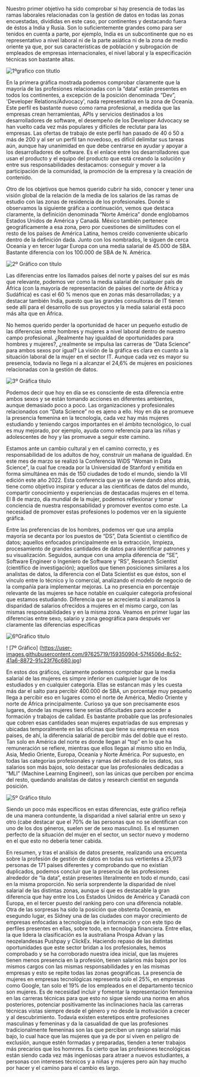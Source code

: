 Nuestro primer objetivo ha sido comprobar si hay presencia de todas las ramas laborales relacionadas con la gestión de datos en todas las zonas encuestadas, divididas en este caso, por continentes y destacando fuera de éstos a India y Rusia. Son lo suficientemente grandes como para ser tenidos en cuenta a parte, por ejemplo, India es un subcontinente que no es representativo a nivel laboral ni de la parte asiática ni de la zona de medio oriente ya que, por sus características de población y subrogación de empleados de empresas internacionales, el nivel laboral y la especificación técnicas son bastante altas. 

![1ºgrafico con titutlo](https://user-images.githubusercontent.com/97625719/159349611-0887dc51-7c89-40d6-8724-092d7954cd18.jpg)

En la primera gráfica mostrada podemos comprobar claramente que la mayoría de las profesiones relacionadas con la “data” están presentes en todos los continentes, a excepción de la posición denominada “Dev”, 'Developer Relations/Advocacy', nada representativa en la zona de Oceanía. Este perfil es bastante nuevo como rama profesional, a medida que las empresas crean herramientas, APIs y servicios destinados a los desarrolladores de software, el desempeño de los Developer Advocacy se han vuelto cada vez más populares y difíciles de reclutar para las empresas. Las ofertas de trabajo de este perfil han pasado de 40 ó 50 a más de 200 y al ser un perfil tan novedoso, es difícil delimitar sus tareas aún, aunque hay unanimidad en que debe centrarse en ayudar y apoyar a los desarrolladores de software. Es el enlace entre los desarrolladores que usan el producto y el equipo del producto que está creando la solución y entre sus responsabilidades destacamos: conseguir y mover a la participación de la comunidad, la promoción de la empresa y la creación de contenido.

Otro de los objetivos que hemos querido cubrir ha sido, conocer y tener una visión global de la relación de la media de los salarios de las ramas de estudio con las zonas de residencia de los profesionales. Donde si observamos la siguiente gráfica a continuación, vemos que destaca claramente, la definición denominada “Norte América” donde englobamos Estados Unidos de América y Canadá. México también pertenece geográficamente a esa zona, pero por cuestiones de similitudes con el resto de los países de América Latina, hemos creído conveniente ubicarlo dentro de la definición dada. Junto con los nombrados, le siguen de cerca Oceanía y en tercer lugar Europa con una media salarial de 45.000 de SBA. Bastante diferencia con los 100.000 de SBA de N. América. 

![2º Gráfico con título](https://user-images.githubusercontent.com/97625719/159350080-d3980735-30e2-4e68-8f6c-d1094047f2d1.jpg)

Las diferencias entre los llamados países del norte y países del sur es más que relevante, podemos ver como la media salarial de cualquier país de África (con la mayoría de representación de países del norte de África y Sudáfrica) es casi el 60 % menos que en zonas más desarrolladas; y a destacar también India, puesto que las grandes consultoras de IT tienen sede allí para el desarrollo de sus proyectos y la media salarial está poco más alta que en África.

No hemos querido perder la oportunidad de hacer un pequeño estudio de las diferencias entre hombres y mujeres a nivel laboral dentro de nuestro campo profesional. ¿Realmente hay igualdad de oportunidades para hombres y mujeres?, ¿realmente se impulsa las carreras de “Data Science” para ambos sexos por igual? La visión de la gráfica es clara en cuanto a la situación laboral de la mujer en el sector IT. Aunque cada vez es mayor su presencia, todavía no llega ni a alcanzar el 24,6% de mujeres en posiciones relacionadas con la gestión de datos. 

![3º Gráfica titulo](https://user-images.githubusercontent.com/97625719/159350451-20bac25b-d091-46c7-87d2-93a7ac3d8e60.jpg)

Podemos decir que hoy en día se es consciente de esta diferencia entre ambos sexos y se están tomando acciones en diferentes ambientes, aunque demasiado poco a poco. Las organizaciones y profesionales relacionados con “Data Science” no es ajeno a ello. Hoy en día se promueve la presencia femenina en la tecnología, cada vez hay más mujeres estudiando y teniendo cargos importantes en el ámbito tecnológico, lo cual es muy mejorado, por ejemplo, ayuda como referencia para las niñas y adolescentes de hoy y las promueve a seguir este camino.

Estamos ante un cambio cultural y en el camino correcto, y es responsabilidad de los adultos de hoy, construir un mañana de igualdad. En este mes de marzo se realizó la Conferencia WiDS “Woman in Data Science”, la cual fue creada por la Universidad de Stanford y emitida en forma simultánea en más de 150 ciudades de todo el mundo, siendo la VII edición este año 2022. Esta conferencia que ya se viene dando años atrás, tiene como objetivo inspirar y educar a las científicas de datos del mundo, compartir conocimiento y experiencias de destacadas mujeres en el tema. El 8 de marzo, día mundial de la mujer, podemos reflexionar y tomar conciencia de nuestra responsabilidad y promover eventos como este. La necesidad de promover estas profesiones lo podemos ver en la siguiente gráfica.

Entre las preferencias de los hombres, podemos ver que una amplia mayoría se decanta por los puestos de “DS”, Data Scientist o científico de datos; aquellos enfocados principalmente en la extracción, limpieza, procesamiento de grandes cantidades de datos para identificar patrones y su visualización. Seguidos, aunque con una amplia diferencia de “SE”, Software Engineer o Ingeniero de Software y “RS”, Research Scientist (científico de investigación); aquellos que tienen posiciones similares a los analistas de datos, la diferencia con el Data Scientist es que éstos, son el vínculo entre lo técnico y lo comercial, analizando el modelo de negocio de la compañía para implementar mejoras. La no presencia en porcentaje relevante de las mujeres se hace notable en cualquier categoría profesional que estamos estudiando. Diferencia que se acrecienta si analizamos la disparidad de salarios ofrecidos a mujeres en el mismo cargo, con las mismas responsabilidades y en la misma zona. Veamos en primer lugar las diferencias entre sexo, salario y zona geográfica para después ver claramente las diferencias específicas

![6ºGráfico titulo](https://user-images.githubusercontent.com/97625719/159350927-52688c17-780a-4b3c-abdc-f2b4cd8da903.jpg)

! [7º Gráfico] (https://user-images.githubusercontent.com/97625719/159350904-57f4506d-8c52-41a6-8872-91c23f76c680.jpg)

En estos dos gráficos, claramente podemos comprobar que la media salarial de las mujeres es simpre inferior en cualquier lugar de los estudiados y en cualquier categoría. Ellas se estancan más y les cuesta más dar el salto para percibir 400.000 de SBA, un porcentaje muy pequeño llega a percibir eso en lugares como el norte de América, Medio Oriente y  norte de África principalmente. Curioso ya que son precisamente esos lugares, donde las mujeres tiene serias dificultades para acceder a formación y trabajos de calidad. Es bastante probable que las profesionales que cobren esas cantidades sean mujeres expatriadas de sus empresas y ubicadas temporalmente en las oficinas que tiene su empresa en esos paises, de ahí, la diferencia salarial de percibir más del doble que el resto. Tan solo en América del norte es donde llegan al “top” en lo que ha remuneración se refiere, mientras que ellos llegan al mismo sitio en India, Asia, Medio Oriente, Europa, Oceanía y Norte América. Por supuesto, en todas las categorias profesionales y  ramas del estudio de los datos, sus salarios son más bajos, solo destacar que las profesionales dedicadas a “MLI” (Machine Learning Engineer), son las únicas que perciben por encima del resto, quedando analistas de datos y research cientist en segunda posición.

![5º Gráfico titulo](https://user-images.githubusercontent.com/97625719/159351235-977e5481-2da8-4126-8037-f8e6a4fc3390.jpg)

Siendo un poco más específicos en estas diferencias, este gráfico refleja de una manera contundente, la disparidad a nivel salarial entre un sexo y otro (cabe destacar que el 70% de las personas que no se identifican con uno de los dos géneros, suelen ser de sexo masculino). Es el resumen perfecto de la situación del mujer en el sector, un sector nuevo y moderno en el que esto no debería tener cabida.

En resumen, y tras el análisis de datos presente, realizando una encuenta sobre la profesión de gestión de datos en todas sus vertientes a 25,973 personas de 171 paises diferentes y comprobando que no existían duplicados, podemos concluir que la presencia de las profesiones alrededor de “la data”, están presentes literalmente en todo el mundo, casi en la misma proporción. No sería sorprendente la disparidad de nivel salarial de las distintas zonas, aunque sí que es destacable la gran diferencia que hay entre los Los Estados Unidos de América y Canadá con Europa, en el tercer puesto del ranking pero con una diferencia notable. Otra de las sorpresas ha sido la posición que obstenta Oceanía, en esegundo lugar, es Sídney una de las ciudades con mayor crecimiento de empresas enfocadas a tecnologías de la información y con este tipo de perfiles presentes en ellas, sobre todo, en tecnología financiera. Entre ellas, la que lidera la clasificación es la australiana Prospa Advan y las neozelandesas Pushpay y ClickEx. Haciendo repaso de las distintas oportunidades que este sector bridan a los profesionales, hemos comprobado y se ha corroborado nuestra idea inicial, que las mujeres tienen menos presencia en la profesión, tienen salarios más bajos por los mismos cargos con las mismas responsabilidades y en las mismas empresas y esto se repite todas las zonas geográficas. La presencia de mujeres en empresas tecnológicas representa solo el 25%, en empresas como Google, tan solo el 19% de los empleados en el departamento técnico son mujeres. Es de necesidad incluir y fomentar la representación femenina en las carreras técnicas para que esto no sigue siendo una norma en años posteriores, potenciar positivamente las inclinaciones hacía las carreras técnicas vistas siempre desde el género y no desde la motivación a crecer y al descubrimiento. Todavía existen esteretipos entre profesiones masculinas y femeninas y da la casualidad de que las profesiones tradicionalmente femeninas son las que perciben un rango salarial más bajo, lo cual hace que las mujeres que ya de por sí viven en peligro de exclusión, aunque estén formadas y preparadas, tienden a tener trabajos más precarios que los homnres. Es cierto que las profesiones tecnológicas están siendo cada vez más ingeniosas para atraer a nuevos estudiantes, a personas con intereses técnicos y a niñas y mujeres pero aún hay mucho por hacer y el camino para el cambio es largo. 
